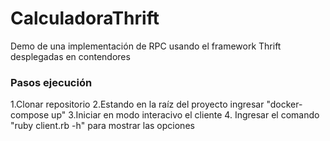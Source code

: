 # CalculadoraThrift
Demo de una implementación de RPC usando el framework Thrift desplegadas en contendores

### Pasos ejecución
1.Clonar repositorio 
2.Estando en la raíz del proyecto ingresar "docker-compose up"
3.Iniciar en modo interacivo el cliente 
4. Ingresar el comando "ruby client.rb -h" para mostrar las opciones
